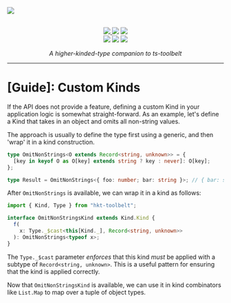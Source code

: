 <a href="https://github.com/poteat/hkt-toolbelt#readme">
  <img src=https://raw.githubusercontent.com/poteat/hkt-toolbelt/main/docs/logo.jpeg>
</a>

<br>
<br>

<p align="center">
  <a href="https://www.npmjs.com/package/hkt-toolbelt">
    <img src=https://img.shields.io/npm/v/hkt-toolbelt?color=green>
  </a>
  <img src=https://img.shields.io/github/workflow/status/poteat/hkt-toolbelt/build>
  <img src=https://img.shields.io/github/repo-size/poteat/hkt-toolbelt>
  <br>
  <img src=https://img.shields.io/npm/dw/hkt-toolbelt>
  <img src=https://img.shields.io/github/license/poteat/hkt-toolbelt>
  <a href="https://code.lol">
    <img src=https://img.shields.io/badge/blog-code.lol-blue>
  </a>
</p>

<p align="center">
  <i>A higher-kinded-type companion to ts-toolbelt</i>
</p>

---

# [Guide]: Custom Kinds

If the API does not provide a feature, defining a custom Kind in your application logic is somewhat straight-forward. As an example, let's define a Kind that takes in an object and omits all non-string values.

The approach is usually to define the type first using a generic, and then 'wrap' it in a kind construction.

```ts
type OmitNonStrings<O extends Record<string, unknown>> = {
  [key in keyof O as O[key] extends string ? key : never]: O[key];
};

type Result = OmitNonStrings<{ foo: number; bar: string }>; // { bar: string }
```

After `OmitNonStrings` is available, we can wrap it in a kind as follows:

```ts
import { Kind, Type } from "hkt-toolbelt";

interface OmitNonStringsKind extends Kind.Kind {
  f(
    x: Type._$cast<this[Kind._], Record<string, unknown>>
  ): OmitNonStrings<typeof x>;
}
```

The `Type._$cast` parameter _enforces_ that this kind _must_ be applied with a subtype of `Record<string, unknown>`. This is a useful pattern for ensuring that the kind is applied correctly.

Now that `OmitNonStringsKind` is available, we can use it in kind combinators like `List.Map` to map over a tuple of object types.
